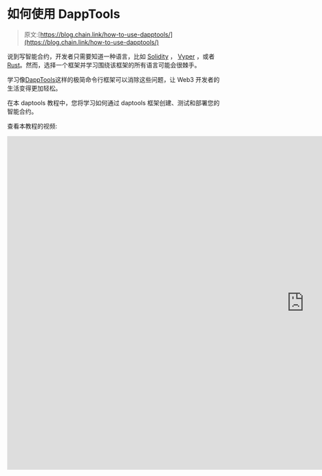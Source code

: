 # 如何使用 DappTools

> 原文:[https://blog.chain.link/how-to-use-dapptools/](https://blog.chain.link/how-to-use-dapptools/)

说到写智能合约，开发者只需要知道一种语言，比如 [Solidity](https://docs.soliditylang.org/en/v0.8.11/) ， [Vyper](https://vyper.readthedocs.io/en/stable/) ，或者[Rust](https://www.rust-lang.org/learn)。然而，选择一个框架并学习围绕该框架的所有语言可能会很棘手。  

学习像[DappTools](https://dapp.tools/)这样的极简命令行框架可以消除这些问题，让 Web3 开发者的生活变得更加轻松。

在本 daptools 教程中，您将学习如何通过 daptools 框架创建、测试和部署您的智能合约。

查看本教程的视频:

<iframe title="How to Use DappTools | Chainlink Engineering Tutorials" width="1380" height="776" src="https://www.youtube.com/embed/csTWByu481I?feature=oembed" frameborder="0" allow="accelerometer; autoplay; clipboard-write; encrypted-media; gyroscope; picture-in-picture" allowfullscreen=""></div> <p> </p> <h2><span style="font-weight: 400;">什么是 DappTools？</span></h2> <p>DappTools 是一个类似于 Hardhat 和 Brownie 的框架，帮助智能联系人开发人员测试、部署和维护他们的代码。如果部署一个契约，那么编译后的字节码存储在哪里？你怎么知道它去了哪里？重新部署新代码有多容易？所有这些都是通过使用智能契约开发框架解决的问题。</p> <p>DappTools 最初是用 Haskell 编写的。然而最近，Paradigm 团队采用了 DappTools，并在 Rust 中重写了它，将他们的新创作称为 <a href="https://www.paradigm.xyz/2021/12/introducing-the-foundry-ethereum-development-toolbox/"> <span style="font-weight: 400;">铸造</span> </a> <span style="font-weight: 400;">。两者的工作方式相似，都是以命令行为中心的，快速的，并且经常涉及到编写大量模糊的可靠性测试。</span></p> <p>DappTools 是许多领先协议的流行选择。</p> <h2>为什么要使用 DappTools？</h2> <p>如果你是一个热爱 Linux、bash shells 和快速、以命令行为中心的编码的开发人员，那么这绝对是一个你应该尝试的智能契约框架。此外，如果您不熟悉 JavaScript 或 Python，这也非常适合您！</p> <h2>我们在学习什么？</h2> <p>在本教程中，我们将学习如何:</p> <ol> <li style="font-weight: 400;" aria-level="1"><span style="font-weight: 400;">使用 DappTools </span></li> <li style="font-weight: 400;" aria-level="1"><span style="font-weight: 400;">部署 Chainlink-powered </span> <a href="https://blog.chain.link/hybrid-smart-contracts-explained/"> <span style="font-weight: 400;">混合智能合约</span> </a> <span style="font-weight: 400;">使用</span><a href="https://github.com/smartcontractkit/dapptools-starter-kit"><span style="font-weight: 400;">daptools-starter-kit</span></a></li> </ol> <p><span style="font-weight: 400;">下面是几个在这个初学者工具包中使用 Chainlink 服务的例子:</span></p> <ul> <li style="font-weight: 400;" aria-level="1"><a href="https://docs.chain.link/docs/get-the-latest-price/"> <span style="font-weight: 400;">链环价格提要</span> </a></li> <li style="font-weight: 400;" aria-level="1"><a href="https://docs.chain.link/docs/chainlink-vrf/"> <span style="font-weight: 400;">链型 VRF </span> </a>链型 VRF</li> <li style="font-weight: 400;" aria-level="1"><a href="https://docs.chain.link/docs/chainlink-automation/introduction/"><span style="font-weight: 400;"/></a></li> </ul> <h2><span style="font-weight: 400;">安装</span></h2> <h3><span style="font-weight: 400;">要求</span></h3> <p>首先，我们需要安装一些东西。</p> <ul> <li><a href="https://git-scm.com/book/en/v2/Getting-Started-Installing-Git"> <span style="font-weight: 400;">去</span> </a>去</li> <li><a style="font-size: 16px; background-color: #ffffff;" href="https://github.com/dapphub/dapptools#installation"> <span style="font-weight: 400;"> DappTools </span> </a></li> </ul> <p><span style="font-weight: 400;">您可能已经安装了它，但如果没有，您将需要<code>make</code>。按照</span> <a href="https://askubuntu.com/questions/161104/how-do-i-install-make"> <span style="font-weight: 400;">这些步骤</span> </a> <span style="font-weight: 400;">检查你是否安装了。</span></p> <h3><span style="font-weight: 400;">入门</span></h3> <p>一旦我们安装了这些工具，我们就可以克隆 starter kit repo 并开始工作。</p> <pre><span style="font-weight: 400;">sh</span>&#13; <span style="font-weight: 400;">git clone https://github.com/smartcontractkit/dapptools-starter-kit</span>&#13; <span style="font-weight: 400;">cd dapptools-starter-kit</span>&#13; <span style="font-weight: 400;">make # This installs the project's dependencies.</span>&#13; <span style="font-weight: 400;">make test</span></pre> <p><span style="font-weight: 400;">现在你有了文件，让我们来看看每件事都做了什么:</span></p> <ul> <li style="font-weight: 400;" aria-level="1"><span style="font-weight: 400;"> <code>Makefile</code>:放置脚本的地方。DappTools 是基于命令行的，我们的 makefile 帮助我们用几个字符运行大型命令。</span></li> <li style="font-weight: 400;" aria-level="1"><span style="font-weight: 400;"> <code>lib</code>:这个文件夹是用于外部依赖的，比如 OpenZeppelin 或者 ds-test。</span></li> <li style="font-weight: 400;" aria-level="1"><span style="font-weight: 400;"> <code>out</code>:你编译的代码去哪了。类似于 Brownie 中的构建文件夹或 Hardhat 中的工件文件夹。</span></li> <li style="font-weight: 400;" aria-level="1"><span style="font-weight: 400;"> <code>src</code>:这就是你的智能合约所在。类似于 Brownie 和 Hardhat 中的合同文件夹。</span></li> </ul> <h3><span style="font-weight: 400;">测试</span></h3> <p><span style="font-weight: 400;">让我们做些测试吧！为了测试我们可以运行</span> <span style="font-weight: 400;"> <code>make test</code> </span> <span style="font-weight: 400;">或者</span> <span style="font-weight: 400;"> <code>dapp test</code>。</span></p> <p>【DappTools 中的所有命令都与这个 repo 一起工作，包括<code>dapp build</code>、<code>ethsign</code>和<code>dapp test</code>。</p> <h3><span style="font-weight: 400;">导入外部依赖关系</span></h3> <p><span style="font-weight: 400;">假设我们想要使用</span> <a href="https://docs.openzeppelin.com/contracts/2.x/api/token/erc721"> <span style="font-weight: 400;"> OpenZeppelin 标准</span> </a> <span style="font-weight: 400;">创建一个 NFT。要安装外部契约或包，我们可以使用<code>dapp install</code>命令。我们需要命名 GitHub 回购组织和要安装的回购名称。</span></p> <p>首先，我们需要提交到目前为止所做的更改。DappTools 将外部包作为 git 子模块引入，所以我们需要首先提交。</p> <p><span style="font-weight: 400;">运行:</span></p> <pre><span style="font-weight: 400;">git add .</span>&#13; <span style="font-weight: 400;">git commit -m ‘initial commit’</span></pre> <p>然后，我们可以安装我们的外部软件包。例如，对于 OpenZeppelin，我们将使用:</p> <pre><span style="font-weight: 400;">dapp install OpenZeppelin/openzeppelin-contracts</span></pre> <p>现在你应该会在你的 lib 文件夹中看到一个名为 openzeppelin-contracts 的新文件夹，因为它是从 GitHub 下载的。这个回购已经从 OpenZeppelin 合同开始，所以有一些重复，但我们仍然要看看它是如何工作的。</p> <h2><span style="font-weight: 400;">展开</span></h2> <p><span style="font-weight: 400;">要进行部署，您首先需要设置您的<code>ethsign</code>和<code>.env</code>文件。</span></p> <h3><span style="font-weight: 400;">设置您的帐户/ethsign </span></h3> <p><span style="font-weight: 400;">要将您的私钥放入 DappTools，您可以使用 keystore 或<code>ethsign</code>。<code>ethsign</code>随<code>dapptools</code>的安装一起提供。对于<code>ethsign</code>，运行以下:</span></p> <pre><span style="font-weight: 400;">bash</span>&#13; <span style="font-weight: 400;">ethsign import </span></pre> <p><span style="font-weight: 400;">现在会提示您输入私钥和密码。可以从类似</span> <a href="https://metamask.io/"> <span style="font-weight: 400;"> MetaMask </span> </a> <span style="font-weight: 400;">的钱包中获得私钥。一旦成功，将私钥的地址添加到您的<code>.env</code>文件中的一个<code>ETH_FROM</code>变量下。参见<code>.env.example</code>文件中的例子。</span></p> <p><span style="font-weight: 400;">请参见<code>Makefile</code>了解更多关于这种工作方式的背景信息。</span></p> <p>如果你要部署到一个测试网，确保你的钱包里有测试网 ETH 和 LINK。你可以从 <a href="https://faucets.chain.link/"> <span style="font-weight: 400;">链接龙头</span> </a> <span style="font-weight: 400;">获得 testnet 链接。</span></p> <h3><span style="font-weight: 400;">建立你的<code>.env</code>档案</span></h3> <p><span style="font-weight: 400;">你可以在<code>.env.example</code>中看到你的<code>.env</code>应该是什么样子的一个例子(部署到一个真实的网络)。</span></p> <ol> <li><span style="font-weight: 400;"> <code>ALCHEMY_API_KEY</code>:获取一个</span> <a href="https://www.alchemy.com/"> <span style="font-weight: 400;">炼金术</span> </a> <span style="font-weight: 400;">账号即可找到。</span></li> <li><span style="font-weight: 400;"> <code>ETH_FROM</code>:你要发送交易的钱包地址。您必须将您想要使用的地址的私钥加载到您的<code>ethsign</code>中，请参见上文。</span></li> <li><span style="font-weight: 400;"> <code>ETHERSCAN_API_KEY</code>:用于在 Etherscan 上验证合同(可选)。</span></li> <li><span style="font-weight: 400;"> <code>ETH_RPC_URL</code>:使用<code>make deploy</code>时有默认部署网络(可选)。</span></li> </ol> <h2><span style="font-weight: 400;">测试网和维护网部署</span></h2> <p><span style="font-weight: 400;">在你的<code>.env</code>文件中设置你的<code>ETH_RPC_URL</code>或<code>ALCHEMY_API_KEY</code>，然后运行以下命令之一:</span></p> <p><span style="font-weight: 400;">柜台(自动化兼容合同):</span></p> <pre><span style="font-weight: 400;">bash</span>&#13; <span style="font-weight: 400;">make deploy CONTRACT=Counter</span></pre> <p><span style="font-weight: 400;">价格馈送:</span></p> <pre><span style="font-weight: 400;">bash</span>&#13; <span style="font-weight: 400;">make deploy CONTRACT=PriceFeedConsumer</span></pre> <p><span style="font-weight: 400;">链家 VRF 消费者:</span></p> <pre><span style="font-weight: 400;">bash</span>&#13; <span style="font-weight: 400;">make deploy CONTRACT=VRFConsumer</span></pre> <p><span style="font-weight: 400;">您可以在<code>scripts</code>文件夹中各自的<code>deploy</code>文件中更改它们的部署参数。所有的构造函数参数都创建在<code>./src/helper-config.sh</code>文件夹中。在这里，您可以跨网络分配不同的构造函数参数。</span></p> <h4><span style="font-weight: 400;">本地测试网</span></h4> <p><span style="font-weight: 400;"> #在一个端子上</span></p> <p><span style="font-weight: 400;"> dapp 测试网</span></p> <p><span style="font-weight: 400;">把你的<code>ETH_RPC_URL</code>改成<code>http://127.0.0.1:8545</code> </span></p> <p>然后运行您的部署脚本。</p> <h4><span style="font-weight: 400;">在以太扫描上验证</span></h4> <p><span style="font-weight: 400;">部署合同后，您可以使用</span>在 Etherscan 上验证合同</p> <pre><span style="font-weight: 400;">ETHERSCAN_API_KEY=&lt;api-key&gt; dapp verify-contract &lt;contract_directory&gt;/&lt;contract&gt;:&lt;contract_name&gt; &lt;contract_address&gt;</span></pre> <p><span style="font-weight: 400;">例如:</span></p> <pre><span style="font-weight: 400;">ETHERSCAN_API_KEY=123456765 dapp verify-contract ./src/Counter.sol:Counter 0x23456534212536435424</span></pre> <p><span style="font-weight: 400;">查看</span> <a href="https://github.com/dapphub/dapptools/tree/master/src/dapp#dapp-verify-contract"> <span style="font-weight: 400;"> dapp 文档</span> </a> <span style="font-weight: 400;">看看如何使用 DappTools 验证合同。</span></p> <h2><span style="font-weight: 400;">与您的合同互动</span></h2> <p><span style="font-weight: 400;">为了与我们的合同进行交互，我们使用<code>seth</code>命令。假设我们已经将我们的<code>PriceFeedConsumer.sol</code>部署到了 Kovan，现在我们想要调用<code>getLatestPrice</code>函数。我们如何做到这一点？</span></p> <pre><span style="font-weight: 400;">ETH_RPC_URL=&lt;YOUR_RPC_URL&gt; seth call &lt;YOUR_CONTRACT_ADDRESS&gt; "getLatestPrice()"</span></pre> <p><span style="font-weight: 400;">例如:</span></p> <pre><span style="font-weight: 400;">ETH_RPC_URL=https://alchemy.io/adsfasdf seth call 0xd39F749195Ab1B4772fBB496EDAF56729ee36E55 "getLatestPrice()"</span></pre> <p><span style="font-weight: 400;">这将给我们一个类似于<code>0x0000000000000000000000000000000000000000000000000000004c17b125c0</code>的输出，它是<code>326815000000</code> </span>的十六进制数</p> <p><span style="font-weight: 400;">这是打电话交易(不是花煤气)。要改变区块链的状态，我们可以使用<code>seth send</code>。假设我们部署了一个<code>VRFConsumer</code>合同，我们想调用<code>getRandomNumber</code> : </span></p> <p><span style="font-weight: 400;">首先，我们需要将我们的合同发送到 Kovan 链上的某个环节:</span></p> <pre><span style="font-weight: 400;">ETH_RPC_URL=&lt;YOUR_RPC_URL&gt; ETH_FROM=&lt;YOUR_FROM_ADDRESS&gt; seth send &lt;LINK_TOKEN_ADDRESS&gt; "transfer(address,uint256)" &lt;VRF_CONSUMER_ADDRESS&gt; 1000000000000000000</span></pre> <p><span style="font-weight: 400;">喜欢:</span></p> <pre><span style="font-weight: 400;">ETH_RPC_URL=https://alchemy.io/adfasdf ETH_FROM=0x12345 seth send 0xa36085F69e2889c224210F603D836748e7dC0088 "transfer(address,uint256)" 0xa74576956E24a8Fa768723Bd5284BcBE1Ea03adA 100000000000000000</span></pre> <p><span style="font-weight: 400;">其中<code>100000000000000000</code> = 1 环节</span></p> <p><span style="font-weight: 400;">然后，我们可以调用<code>getRandomNumber</code>函数:</span></p> <pre><span style="font-weight: 400;">ETH_RPC_URL=&lt;YOUR_RPC_URL&gt; ETH_FROM=&lt;YOUR_FROM_ADDRESS&gt; seth send &lt;VRF_CONSUMER_ADDRESS&gt;  "getRandomNumber()"</span></pre> <p><span style="font-weight: 400;">稍微延迟后，读取结果:</span></p> <pre><span style="font-weight: 400;">ETH_RPC_URL=&lt;YOUR_RPC_URL&gt; seth call &lt;VRF_CONSUMER_ADDRESS&gt; "randomResult()"</span></pre> <p><span style="font-weight: 400;">如您所见，将这些脚本保存在我们的<code>scripts</code>文件夹中会很棒。如果你想投稿，请制作一个 PR！</span></p> <h2><span style="font-weight: 400;">资源</span></h2> <p><span style="font-weight: 400;">本教程的一些有用资源:</span></p> <ul> <li style="font-weight: 400;" aria-level="1"><a href="https://dapp.tools"> <span style="font-weight: 400;"> DappTools </span> </a><ul> <li style="font-weight: 400;" aria-level="2"><a href="https://github.com/dapphub/dapptools/blob/master/src/hevm/README.md"> <span style="font-weight: 400;"> Hevm 文档</span> </a></li> <li style="font-weight: 400;" aria-level="2"><a href="https://github.com/dapphub/dapptools/tree/master/src/dapp/README.md"> <span style="font-weight: 400;"> Dapp 文档</span> </a></li> <li style="font-weight: 400;" aria-level="2"><a href="https://github.com/dapphub/dapptools/tree/master/src/seth/README.md"> <span style="font-weight: 400;">塞斯文件</span> </a></li> </ul> </li> <li style="font-weight: 400;" aria-level="1"><a href="https://docs.chain.link"> <span style="font-weight: 400;">链环</span> </a></li> <li style="font-weight: 400;" aria-level="1"><a href="https://github.com/rajivpo/awesome-dapptools"> <span style="font-weight: 400;">牛逼-dapptools </span> </a></li> </ul> <h2><span style="font-weight: 400;">总结</span></h2> <p>DappTools 是一个非常强大的应用程序，可以帮助您构建一个改变游戏规则的 dApp。我们建议检查一下，试一试，看看通过利用 Chainlink 分散式服务可以构建什么。</p> <p><span style="font-weight: 400;">访问</span><a href="https://chain.link"><span style="font-weight: 400;">chain . link</span></a><span style="font-weight: 400;">或阅读</span><a href="https://docs.chain.link"><span style="font-weight: 400;">docs . chain . link</span></a><span style="font-weight: 400;">上的文档，了解更多关于 Chainlink 的信息。要讨论整合，<a href="https://chainlinkcommunity.typeform.com/to/OYQO67EF">联系专家</a>。</span></p> <div class="widget_tag_cloud tag-list"/> </body> </html></iframe>